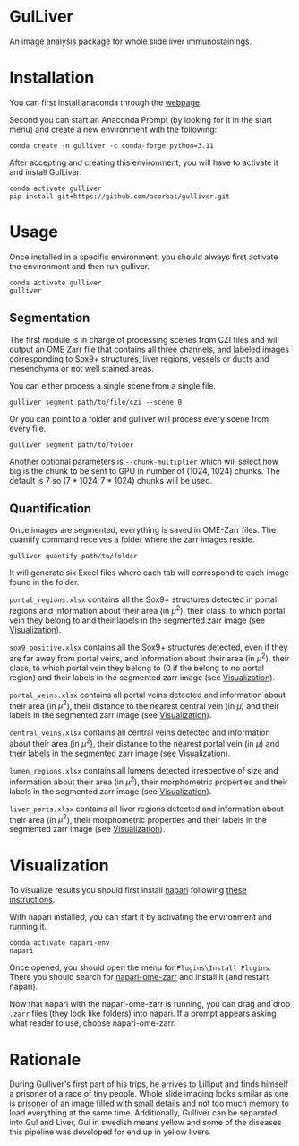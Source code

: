 # GulLiver

An image analysis package for whole slide liver immunostainings.


# Installation

You can first install anaconda through the [webpage](https://www.anaconda.com/download).

Second you can start an Anaconda Prompt (by looking for it in the start menu) and create a new environment with the following:

```
conda create -n gulliver -c conda-forge python=3.11
```

After accepting and creating this environment, you will have to activate it and install GulLiver:

```
conda activate gulliver
pip install git+https://github.com/acorbat/gulliver.git
```


# Usage

Once installed in a specific environment, you should always first activate the environment and then run gulliver.

```
conda activate gulliver
gulliver
```

## Segmentation

The first module is in charge of processing scenes from CZI files and will output an OME Zarr file that contains all three channels, and labeled images corresponding to Sox9+ structures, liver regions, vessels or ducts and mesenchyma or not well stained areas.

You can either process a single scene from a single file.

```
gulliver segment path/to/file/czi --scene 0
```

Or you can point to a folder and gulliver will process every scene from every file.

```
gulliver segment path/to/folder
```

Another optional parameters is ```--chunk-multiplier``` which will select how big is the chunk to be sent to GPU in number of (1024, 1024) chunks. The default is 7 so $(7*1024, 7*1024)$ chunks will be used.


## Quantification

Once images are segmented, everything is saved in OME-Zarr files. The quantify command receives a folder where the zarr images reside.

```
gulliver quantify path/to/folder
```

It will generate six Excel files where each tab will correspond to each image found in the folder.

```portal_regions.xlsx``` contains all the Sox9+ structures detected in portal regions and information about their area (in $\mu ^2$), their class, to which portal vein they belong to and their labels in the segmented zarr image (see [Visualization](#visualization)).

```sox9_positive.xlsx``` contains all the Sox9+ structures detected, even if they are far away from portal veins, and information about their area (in $\mu ^2$), their class, to which portal vein they belong to (0 if the belong to no portal region) and their labels in the segmented zarr image (see [Visualization](#visualization)).

```portal_veins.xlsx``` contains all portal veins detected and information about their area (in $\mu ^2$), their distance to the nearest central vein (in $\mu$) and their labels in the segmented zarr image (see [Visualization](#visualization)).

```central_veins.xlsx``` contains all central veins detected and information about their area (in $\mu ^2$), their distance to the nearest portal vein  (in $\mu$) and their labels in the segmented zarr image (see [Visualization](#visualization)).

```lumen_regions.xlsx``` contains all lumens detected irrespective of size and information about their area (in $\mu ^2$), their morphometric properties and their labels in the segmented zarr image (see [Visualization](#visualization)).

```liver_parts.xlsx``` contains all liver regions detected and information about their area (in $\mu ^2$), their morphometric properties and their labels in the segmented zarr image (see [Visualization](#visualization)).


# Visualization

To visualize results you should first install [napari](https://napari.org/stable/) following [these instructions](https://napari.org/stable/tutorials/fundamentals/installation.html#install-as-python-package-recommended).

With napari installed, you can start it by activating the environment and running it.

```
conda activate napari-env
napari
```

Once opened, you should open the menu for ```Plugins\Install Plugins```. There you should search for [napari-ome-zarr](https://github.com/ome/napari-ome-zarr) and install it (and restart napari).

Now that napari with the napari-ome-zarr is running, you can drag and drop ```.zarr``` files (they look like folders) into napari. If a prompt appears asking what reader to use, choose napari-ome-zarr.


# Rationale

During Gulliver's first part of his trips, he arrives to Lilliput and finds himself a prisoner of a race of tiny people.
Whole slide imaging looks similar as one is prisoner of an image filled with small details and not too much memory to load everything at the same time.
Additionally, Gulliver can be separated into Gul and Liver, Gul in swedish means yellow and some of the diseases this pipeline was developed for end up in yellow livers.
